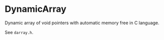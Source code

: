 # DynamicArray

Dynamic array of void pointers with automatic memory free in C language.

See `darray.h`.
